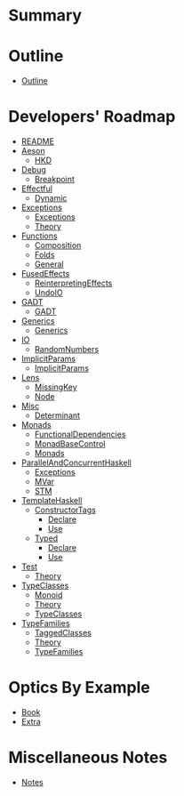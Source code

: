 # Summary

# Outline

- [Outline](./outline.md)

# Developers' Roadmap

- [README](haskell/developers-roadmap/README.md)
- [Aeson]()
  - [HKD](haskell/developers-roadmap/Aeson/HKD.md)
- [Debug]()
  - [Breakpoint](haskell/developers-roadmap/Debug/Breakpoint.md)
- [Effectful]()
  - [Dynamic](haskell/developers-roadmap/Effectful/Dynamic.md)
- [Exceptions]()
  - [Exceptions](haskell/developers-roadmap/Exceptions/Exceptions.md)
  - [Theory](haskell/developers-roadmap/Exceptions/Theory.md)
- [Functions]()
  - [Composition](haskell/developers-roadmap/Functions/Composition.md)
  - [Folds](haskell/developers-roadmap/Functions/Folds.md)
  - [General](haskell/developers-roadmap/Functions/General.md)
- [FusedEffects]()
  - [ReinterpretingEffects](haskell/developers-roadmap/FusedEffects/ReinterpretingEffects.md)
  - [UndoIO](haskell/developers-roadmap/FusedEffects/UndoIO.md)
- [GADT]()
  - [GADT](haskell/developers-roadmap/GADT/GADT.md)
- [Generics]()
  - [Generics](haskell/developers-roadmap/Generics/Generics.md)
- [IO]()
  - [RandomNumbers](haskell/developers-roadmap/IO/RandomNumbers.md)
- [ImplicitParams]()
  - [ImplicitParams](haskell/developers-roadmap/ImplicitParams/ImplicitParams.md)
- [Lens]()
  - [MissingKey](haskell/developers-roadmap/Lens/MissingKey.md)
  - [Node](haskell/developers-roadmap/Lens/Node.md)
- [Misc]()
  - [Determinant](haskell/developers-roadmap/Misc/Determinant.md)
- [Monads]()
  - [FunctionalDependencies](haskell/developers-roadmap/Monads/FunctionalDependencies.md)
  - [MonadBaseControl](haskell/developers-roadmap/Monads/MonadBaseControl.md)
  - [Monads](haskell/developers-roadmap/Monads/Monads.md)
- [ParallelAndConcurrentHaskell]()
  - [Exceptions](haskell/developers-roadmap/ParallelAndConcurrentHaskell/Exceptions.md)
  - [MVar](haskell/developers-roadmap/ParallelAndConcurrentHaskell/MVar.md)
  - [STM](haskell/developers-roadmap/ParallelAndConcurrentHaskell/STM.md)
- [TemplateHaskell]()
  - [ConstructorTags]()
    - [Declare](haskell/developers-roadmap/TemplateHaskell/ConstructorTags/Declare.md)
    - [Use](haskell/developers-roadmap/TemplateHaskell/ConstructorTags/Use.md)
  - [Typed]()
    - [Declare](haskell/developers-roadmap/TemplateHaskell/Typed/Declare.md)
    - [Use](haskell/developers-roadmap/TemplateHaskell/Typed/Use.md)
- [Test]()
  - [Theory](haskell/developers-roadmap/Test/Theory.md)
- [TypeClasses]()
  - [Monoid](haskell/developers-roadmap/TypeClasses/Monoid.md)
  - [Theory](haskell/developers-roadmap/TypeClasses/Theory.md)
  - [TypeClasses](haskell/developers-roadmap/TypeClasses/TypeClasses.md)
- [TypeFamilies]()
  - [TaggedClasses](haskell/developers-roadmap/TypeFamilies/TaggedClasses.md)
  - [Theory](haskell/developers-roadmap/TypeFamilies/Theory.md)
  - [TypeFamilies](haskell/developers-roadmap/TypeFamilies/TypeFamilies.md)

# Optics By Example

- [Book](haskell/optics-by-example/Book.md)
- [Extra](haskell/optics-by-example/Extra.md)

# Miscellaneous Notes

- [Notes](./miscNotes/MiscNotes.md)
